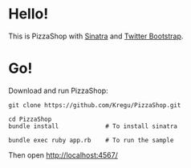 Hello!
====

This is PizzaShop with [Sinatra](http://www.sinatrarb.com/) and [Twitter Bootstrap](http://getbootstrap.com/).


Go!
===

Download and run PizzaShop:

    git clone https://github.com/Kregu/PizzaShop.git

    cd PizzaShop
    bundle install             # To install sinatra

    bundle exec ruby app.rb    # To run the sample

Then open [http://localhost:4567/](http://localhost:4567/)
